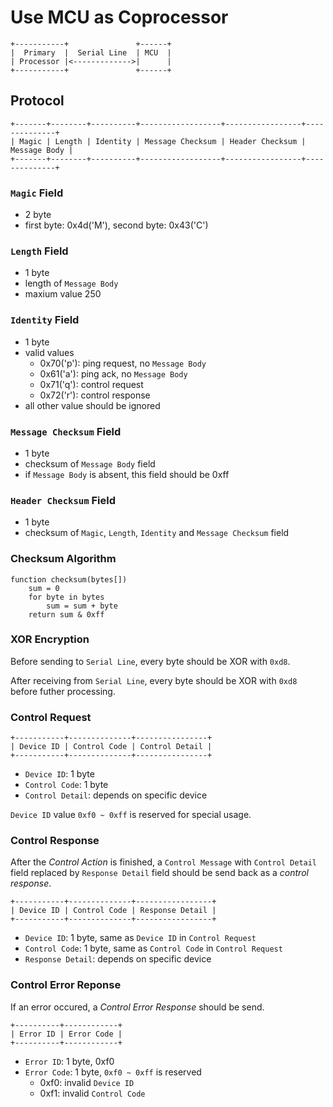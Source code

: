 Use MCU as Coprocessor
======================

```
+-----------+               +------+
|  Primary  |  Serial Line  | MCU  |
| Processor |<------------->|      |
+-----------+               +------+
```


Protocol
--------

```
+-------+--------+----------+------------------+-----------------+--------------+
| Magic | Length | Identity | Message Checksum | Header Checksum | Message Body |
+-------+--------+----------+------------------+-----------------+--------------+
```

### `Magic` Field

* 2 byte
* first byte: 0x4d('M'), second byte: 0x43('C')

### `Length` Field

* 1 byte
* length of `Message Body`
* maxium value 250

### `Identity` Field

* 1 byte
* valid values
    - 0x70('p'): ping request, no `Message Body`
    - 0x61('a'): ping ack, no `Message Body`
    - 0x71('q'): control request
    - 0x72('r'): control response
* all other value should be ignored

### `Message Checksum` Field

* 1 byte
* checksum of `Message Body` field
* if `Message Body` is absent, this field should be 0xff

### `Header Checksum` Field

* 1 byte
* checksum of `Magic`, `Length`, `Identity` and `Message Checksum` field

### Checksum Algorithm

```
function checksum(bytes[])
	sum = 0
	for byte in bytes
		sum = sum + byte
	return sum & 0xff
```

### XOR Encryption

Before sending to `Serial Line`,
every byte should be XOR with `0xd8`.

After receiving from `Serial Line`,
every byte should be XOR with `0xd8` before futher processing.

### Control Request

```
+-----------+--------------+----------------+
| Device ID | Control Code | Control Detail |
+-----------+--------------+----------------+
```

* `Device ID`: 1 byte
* `Control Code`: 1 byte
* `Control Detail`: depends on specific device

`Device ID` value `0xf0 ~ 0xff` is reserved for special usage.

### Control Response

After the *Control Action* is finished,
a `Control Message` with `Control Detail` field replaced by `Response Detail` field
should be send back as a *control response*.

```
+-----------+--------------+-----------------+
| Device ID | Control Code | Response Detail |
+-----------+--------------+-----------------+
```

* `Device ID`: 1 byte, same as `Device ID` in `Control Request`
* `Control Code`: 1 byte, same as `Control Code` in `Control Request`
* `Response Detail`: depends on specific device

### Control Error Reponse

If an error occured, a *Control Error Response* should be send.

```
+----------+------------+
| Error ID | Error Code |
+----------+------------+
```

* `Error ID`: 1 byte, 0xf0
* `Error Code`: 1 byte, `0xf0 ~ 0xff` is reserved
    - 0xf0: invalid `Device ID`
    - 0xf1: invalid `Control Code`

